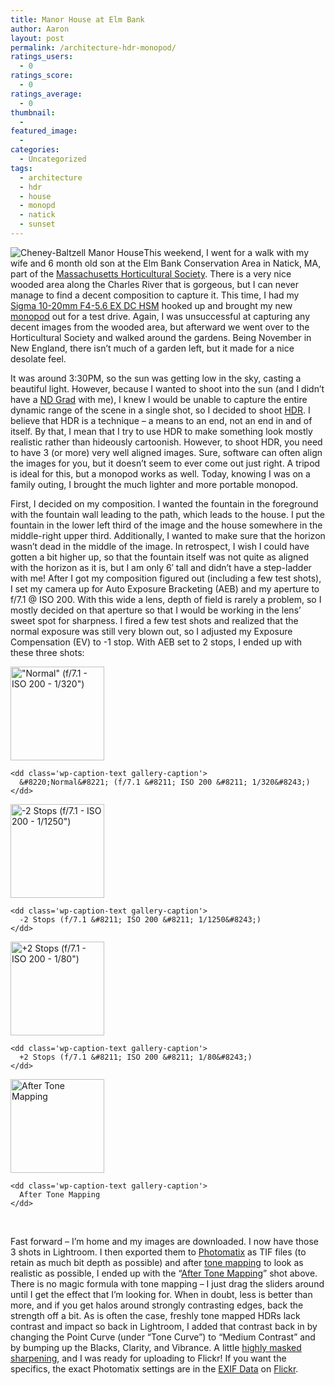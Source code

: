 ```yaml
---
title: Manor House at Elm Bank
author: Aaron
layout: post
permalink: /architecture-hdr-monopod/
ratings_users:
  - 0
ratings_score:
  - 0
ratings_average:
  - 0
thumbnail:
  - 
featured_image:
  - 
categories:
  - Uncategorized
tags:
  - architecture
  - hdr
  - house
  - monopd
  - natick
  - sunset
---
```

[<img class="alignleft" style="float: left;" src="http://blog.9minutesnooze.com/wp-content/uploads/2009/11/4122911335_7b52748666.jpg" alt="Cheney-Baltzell Manor House" />][1]This weekend, I went for a walk with my wife and 6 month old son at the Elm Bank Conservation Area in Natick, MA, part of the [Massachusetts Horticultural Society][2]. There is a very nice wooded area along the Charles River that is gorgeous, but I can never manage to find a decent composition to capture it. This time, I had my [Sigma 10-20mm F4-5.6 EX DC HSM][3] hooked up and brought my new [monopod][4] out for a test drive. Again, I was unsuccessful at capturing any decent images from the wooded area, but afterward we went over to the Horticultural Society and walked around the gardens. Being November in New England, there isn&#8217;t much of a garden left, but it made for a nice desolate feel.

It was around 3:30PM, so the sun was getting low in the sky, casting a beautiful light. However, because I wanted to shoot into the sun (and I didn&#8217;t have a [ND Grad][5] with me), I knew I would be unable to capture the entire dynamic range of the scene in a single shot, so I decided to shoot [HDR][6]. I believe that HDR is a technique &#8211; a means to an end, not an end in and of itself. By that, I mean that I try to use HDR to make something look mostly realistic rather than hideously cartoonish. However, to shoot HDR, you need to have 3 (or more) very well aligned images. Sure, software can often align the images for you, but it doesn&#8217;t seem to ever come out just right. A tripod is ideal for this, but a monopod works as well. Today, knowing I was on a family outing, I brought the much lighter and more portable monopod.

First, I decided on my composition. I wanted the fountain in the foreground with the fountain wall leading to the path, which leads to the house. I put the fountain in the lower left third of the image and the house somewhere in the middle-right upper third. Additionally, I wanted to make sure that the horizon wasn&#8217;t dead in the middle of the image. In retrospect, I wish I could have gotten a bit higher up, so that the fountain itself was not quite as aligned with the horizon as it is, but I am only 6&#8242; tall and didn&#8217;t have a step-ladder with me! After I got my composition figured out (including a few test shots), I set my camera up for Auto Exposure Bracketing (AEB) and my aperture to f/7.1 @ ISO 200. With this wide a lens, depth of field is rarely a problem, so I mostly decided on that aperture so that I would be working in the lens&#8217; sweet spot for sharpness. I fired a few test shots and realized that the normal exposure was still very blown out, so I adjusted my Exposure Compensation (EV) to -1 stop. With AEB set to 2 stops, I ended up with these three shots:

<div id='gallery-1' class='gallery galleryid-49 gallery-columns-4 gallery-size-thumbnail'>
  <dl class='gallery-item'>
    <dt class='gallery-icon landscape'>
      <a href='http://blog.9minutesnooze.com/architecture-hdr-monopod/img_3684/'><img width="150" height="150" src="http://blog.9minutesnooze.com/wp-content/uploads/2009/11/IMG_3684-150x150.jpg" class="attachment-thumbnail" alt="&quot;Normal&quot;  (f/7.1 - ISO 200 - 1/320&quot;)" /></a>
    </dt>
    
    <dd class='wp-caption-text gallery-caption'>
      &#8220;Normal&#8221; (f/7.1 &#8211; ISO 200 &#8211; 1/320&#8243;)
    </dd>
  </dl>
  
  <dl class='gallery-item'>
    <dt class='gallery-icon landscape'>
      <a href='http://blog.9minutesnooze.com/architecture-hdr-monopod/img_3685/'><img width="150" height="150" src="http://blog.9minutesnooze.com/wp-content/uploads/2009/11/IMG_3685-150x150.jpg" class="attachment-thumbnail" alt="-2 Stops (f/7.1 - ISO 200 - 1/1250&quot;)" /></a>
    </dt>
    
    <dd class='wp-caption-text gallery-caption'>
      -2 Stops (f/7.1 &#8211; ISO 200 &#8211; 1/1250&#8243;)
    </dd>
  </dl>
  
  <dl class='gallery-item'>
    <dt class='gallery-icon landscape'>
      <a href='http://blog.9minutesnooze.com/architecture-hdr-monopod/img_3686/'><img width="150" height="150" src="http://blog.9minutesnooze.com/wp-content/uploads/2009/11/IMG_3686-150x150.jpg" class="attachment-thumbnail" alt="+2 Stops (f/7.1 - ISO 200 - 1/80&quot;)" /></a>
    </dt>
    
    <dd class='wp-caption-text gallery-caption'>
      +2 Stops (f/7.1 &#8211; ISO 200 &#8211; 1/80&#8243;)
    </dd>
  </dl>
  
  <dl class='gallery-item'>
    <dt class='gallery-icon landscape'>
      <a href='http://blog.9minutesnooze.com/architecture-hdr-monopod/screen-shot-2009-11-23-at-6-09-15-pm/'><img width="150" height="150" src="http://blog.9minutesnooze.com/wp-content/uploads/2009/11/Screen-shot-2009-11-23-at-6.09.15-PM-150x150.png" class="attachment-thumbnail" alt="After Tone Mapping" /></a>
    </dt>
    
    <dd class='wp-caption-text gallery-caption'>
      After Tone Mapping
    </dd>
  </dl>
  
  <br style="clear: both" />
</div>

Fast forward &#8211; I&#8217;m home and my images are downloaded. I now have those 3 shots in Lightroom. I then exported them to [Photomatix][7] as TIF files (to retain as much bit depth as possible) and after [tone mapping][8] to look as realistic as possible, I ended up with the &#8220;[After Tone Mapping][9]&#8221; shot above. There is no magic formula with tone mapping &#8211; I just drag the sliders around until I get the effect that I&#8217;m looking for. When in doubt, less is better than more, and if you get halos around strongly contrasting edges, back the strength off a bit. As is often the case, freshly tone mapped HDRs lack contrast and impact so back in Lightroom, I added that contrast back in by changing the Point Curve (under &#8220;Tone Curve&#8221;) to &#8220;Medium Contrast&#8221; and by bumping up the Blacks, Clarity, and Vibrance. A little [highly masked sharpening][10], and I was ready for uploading to Flickr! If you want the specifics, the exact Photomatix settings are in the [EXIF Data][11] on [Flickr][12].

<div class="addtoany_share_save_container addtoany_content_bottom">
  <div class="a2a_kit a2a_kit_size_32 addtoany_list a2a_target" id="wpa2a_10">
    <a class="a2a_button_facebook" href="http://www.addtoany.com/add_to/facebook?linkurl=http%3A%2F%2Fblog.9minutesnooze.com%2Farchitecture-hdr-monopod%2F&linkname=Manor%20House%20at%20Elm%20Bank" title="Facebook" rel="nofollow" target="_blank"></a><a class="a2a_button_twitter" href="http://www.addtoany.com/add_to/twitter?linkurl=http%3A%2F%2Fblog.9minutesnooze.com%2Farchitecture-hdr-monopod%2F&linkname=Manor%20House%20at%20Elm%20Bank" title="Twitter" rel="nofollow" target="_blank"></a><a class="a2a_button_google_plus" href="http://www.addtoany.com/add_to/google_plus?linkurl=http%3A%2F%2Fblog.9minutesnooze.com%2Farchitecture-hdr-monopod%2F&linkname=Manor%20House%20at%20Elm%20Bank" title="Google+" rel="nofollow" target="_blank"></a><a class="a2a_dd addtoany_share_save" href="https://www.addtoany.com/share_save"></a>
  </div>
</div>

 [1]: http://www.flickr.com/photos/59244043@N00/4122911335/ "Cheney-Baltzell Manor House"
 [2]: http://www.masshort.org
 [3]: http://www.dpreview.com/lensreviews/sigma_10-20_4-5p6_n15/
 [4]: http://www.manfrotto.com/Jahia/site/manfrotto/pid/2366?livid=107|117&lsf=117&child=2
 [5]: http://en.wikipedia.org/wiki/Graduated_neutral_density_filter
 [6]: http://en.wikipedia.org/wiki/High_dynamic_range_imaging
 [7]: http://www.hdrsoft.com/
 [8]: http://www.hdrsoft.com/resources/dri.html#tone_mapping
 [9]: ?attachment_id=60
 [10]: /2009/11/11/sharpening-eyes-lightroom/
 [11]: http://www.flickr.com/photos/aaronbbrown/4122911335/meta/
 [12]: http://flickr.com/aaronbbrown